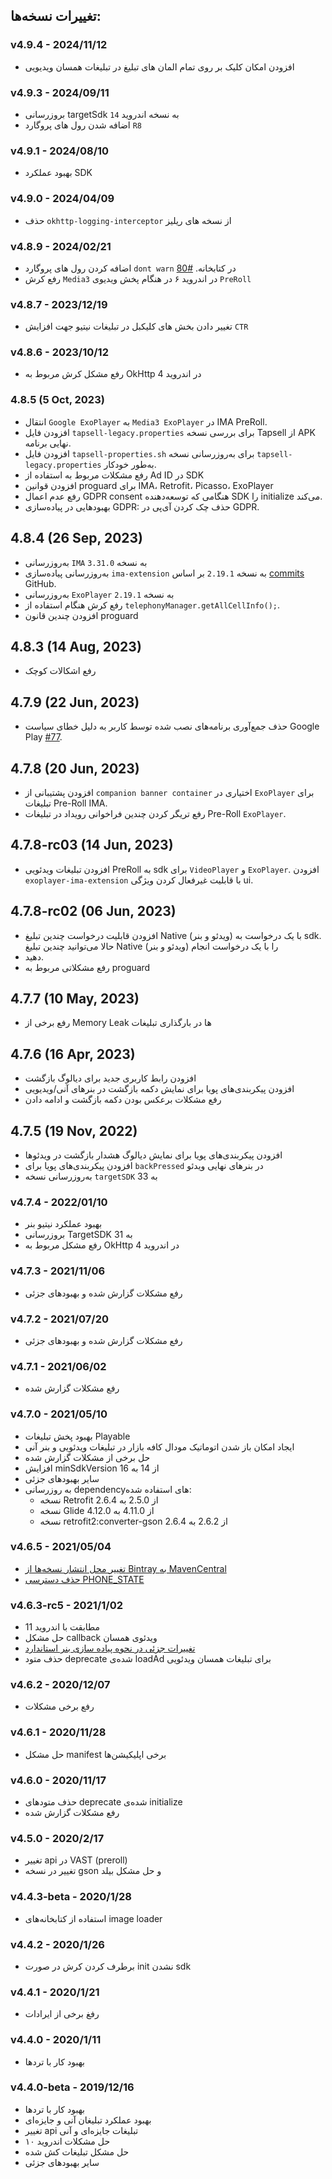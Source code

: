 ## تغییرات نسخه‌ها:

### v4.9.4 - 2024/11/12

- افزودن امکان کلیک بر روی تمام المان های تبلیغ در تبلیغات همسان ویدیویی

### v4.9.3 - 2024/09/11

- بروزرسانی targetSdk به نسخه اندروید `14`
- اضافه شدن رول های پروگارد `R8`

### v4.9.1 - 2024/08/10

- بهبود عملکرد SDK

### v4.9.0 - 2024/04/09
- حذف `okhttp-logging-interceptor` از نسخه های ریلیز

### v4.8.9 - 2024/02/21
- اضافه کردن رول های پروگارد `dont warn` در کتابخانه. [#80](https://github.com/tapsellorg/TapsellPlusSDK-AndroidSample/issues/80)
- رفع کرش `Media3` در اندروید ۶ در هنگام پخش ویدیوی `PreRoll`

### v4.8.7 - 2023/12/19
- تغییر دادن بخش های کلیکبل در تبلیغات نیتیو جهت افزایش `CTR`

### v4.8.6 - 2023/10/12
* رفع مشکل کرش مربوط به OkHttp در اندروید 4

### 4.8.5 (5 Oct, 2023)
* انتقال `Google ExoPlayer` به `Media3 ExoPlayer` در IMA PreRoll.
* افزودن فایل `tapsell-legacy.properties` برای بررسی نسخه Tapsell از APK نهایی برنامه.
* افزودن فایل `tapsell-properties.sh` برای به‌روزرسانی نسخه `tapsell-legacy.properties` به‌طور خودکار.
* رفع مشکلات مربوط به استفاده از Ad ID در SDK
* افزودن قوانین proguard برای IMA، Retrofit، Picasso، ExoPlayer
* رفع عدم اعمال GDPR consent هنگامی که توسعه‌دهنده SDK را initialize می‌کند.
* بهبودهایی در پیاده‌سازی GDPR: حذف چک کردن آی‌پی در GDPR.

## 4.8.4 (26 Sep, 2023)
* به‌روزرسانی `IMA` به نسخه `3.31.0`
* به‌روزرسانی پیاده‌سازی `ima-extension` به نسخه `2.19.1` بر اساس [commits](https://github.com/google/ExoPlayer/commit/b8e1a0b4755efd42a0d45fb0e90a6b3304e9544b) GitHub.
* به‌روزرسانی `ExoPlayer` به نسخه `2.19.1`
* رفع کرش هنگام استفاده از `telephonyManager.getAllCellInfo();`.
* افزودن چندین قانون proguard

## 4.8.3 (14 Aug, 2023)
* رفع اشکالات کوچک

## 4.7.9 (22 Jun, 2023)
* حذف جمع‌آوری برنامه‌های نصب شده توسط کاربر به دلیل خطای سیاست Google Play [#77](https://github.com/tapsellorg/TapsellPlusSDK-AndroidSample/issues/77).

## 4.7.8 (20 Jun, 2023)
* افزودن پشتیبانی از `companion banner container` اختیاری در `ExoPlayer` برای تبلیغات Pre-Roll IMA.
* رفع تریگر کردن چندین فراخوانی رویداد در تبلیغات Pre-Roll `ExoPlayer`.

## 4.7.8-rc03 (14 Jun, 2023)
* افزودن تبلیغات ویدئویی PreRoll به sdk برای `VideoPlayer` و `ExoPlayer`. افزودن `exoplayer-ima-extension` با قابلیت غیرفعال کردن ویژگی ui.

## 4.7.8-rc02 (06 Jun, 2023)
* افزودن قابلیت درخواست چندین تبلیغ Native (ویدئو و بنر) با یک درخواست به sdk. حالا می‌توانید چندین تبلیغ Native (ویدئو و بنر) را با یک درخواست انجام
* دهید.
* رفع مشکلاتی مربوط به proguard

## 4.7.7 (10 May, 2023)
* رفع برخی از Memory Leak ها در بارگذاری تبلیغات

## 4.7.6 (16 Apr, 2023)
* افزودن رابط کاربری جدید برای دیالوگ بازگشت
* افزودن پیکربندی‌های پویا برای نمایش دکمه بازگشت در بنرهای آنی/ویدیویی
* رفع مشکلات برعکس بودن دکمه بازگشت و ادامه دادن

## 4.7.5 (19 Nov, 2022)
* افزودن پیکربندی‌های پویا برای نمایش دیالوگ هشدار بازگشت در ویدئوها
* افزودن پیکربندی‌های پویا برای `backPressed` در بنرهای نهایی ویدئو
* به‌روزرسانی نسخه `targetSDK` به 33


### v4.7.4 - 2022/01/10
* بهبود عملکرد نیتیو بنر
* بروزرسانی TargetSDK به 31
* رفع مشکل مربوط به OkHttp در اندروید 4

### v4.7.3 - 2021/11/06
* رفع مشکلات گزارش شده و بهبود‌های جزئی 

### v4.7.2 - 2021/07/20
* رفع مشکلات گزارش شده و بهبود‌های جزئی

### v4.7.1 - 2021/06/02
* رفع مشکلات گزارش شده

### v4.7.0 - 2021/05/10
* بهبود پخش تبلیغات Playable
* ایجاد امکان باز شدن اتوماتیک مودال کافه بازار در تبلیغات ویدئویی و بنر آنی
* حل برخی از مشکلات گزارش شده
* افزایش minSdkVersion از 14 به 16
* سایر بهبودهای جزئی
* به روزرسانی dependencyهای استفاده شده:
    * نسخه Retrofit از 2.5.0 به 2.6.4
    * نسخه Glide از 4.11.0 به 4.12.0
    * نسخه retrofit2:converter-gson از 2.6.2 به 2.6.4

### v4.6.5 - 2021/05/04
* [تغییر محل انتشار نسخه‌ها از Bintray به MavenCentral](https://docs.tapsell.ir/tapsell-sdk/android/initialize/#%D8%AA%D9%86%D8%B8%DB%8C%D9%85%D8%A7%D8%AA-gradle)
* [حذف دسترسی PHONE_STATE](https://docs.tapsell.ir/tapsell-sdk/android/initialize/#%D8%AF%D8%B3%D8%AA%D8%B1%D8%B3%DB%8C%D9%87%D8%A7)

### v4.6.3-rc5 - 2021/1/02
* مطابقت با اندروید 11
* حل مشکل callback ویدئوی همسان
* [تغییرات جزئی در نحوه پیاده سازی بنر استاندارد](https://docs.tapsell.ir/tapsell-sdk/android/standard/)
* حذف متود deprecate شده‌ی loadAd برای تبلیغات همسان ویدئویی

### v4.6.2 - 2020/12/07
* رفع برخی مشکلات

### v4.6.1 - 2020/11/28
* حل مشکل manifest برخی اپلیکیشن‌ها

### v4.6.0 - 2020/11/17
* حذف متودهای deprecate شده‌ی initialize
* رفع مشکلات گزارش شده

### v4.5.0 - 2020/2/17
* تغییر api در VAST (preroll)
* تغییر در نسخه gson و حل مشکل بیلد

### v4.4.3-beta - 2020/1/28
* استفاده از کتابخانه‌های image loader

### v4.4.2 - 2020/1/26
* برطرف کردن کرش در صورت init نشدن sdk

### v4.4.1 - 2020/1/21
* رفغ برخی از ایرادات

### v4.4.0 - 2020/1/11
* بهبود کار با تردها

### v4.4.0-beta - 2019/12/16
* بهبود کار با تردها
* بهبود عملکرد تبلیغان آنی و جایزه‌ای
* تغییر api تبلیغات جایزه‌ای و آنی
* حل مشکلات اندروید ۱۰
* حل مشکل تبلیغات کش شده
* سایر بهبودهای جزئی
